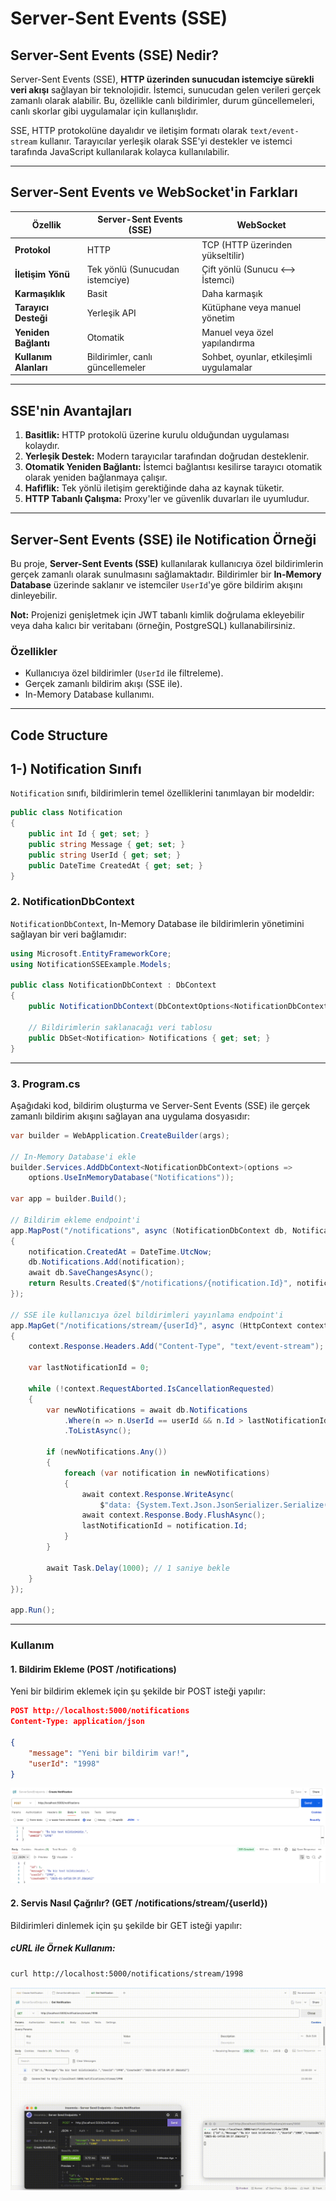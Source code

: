 # Server-Sent Events (SSE)

## **Server-Sent Events (SSE) Nedir?**
Server-Sent Events (SSE), **HTTP üzerinden sunucudan istemciye sürekli veri akışı** sağlayan bir teknolojidir. İstemci, sunucudan gelen verileri gerçek zamanlı olarak alabilir. Bu, özellikle canlı bildirimler, durum güncellemeleri, canlı skorlar gibi uygulamalar için kullanışlıdır.

SSE, HTTP protokolüne dayalıdır ve iletişim formatı olarak `text/event-stream` kullanır. Tarayıcılar yerleşik olarak SSE'yi destekler ve istemci tarafında JavaScript kullanılarak kolayca kullanılabilir.

---

## **Server-Sent Events ve WebSocket'in Farkları**
| Özellik                  | Server-Sent Events (SSE)           | WebSocket                       |
|--------------------------|------------------------------------|---------------------------------|
| **Protokol**             | HTTP                              | TCP (HTTP üzerinden yükseltilir) |
| **İletişim Yönü**        | Tek yönlü (Sunucudan istemciye)    | Çift yönlü (Sunucu <--> İstemci) |
| **Karmaşıklık**          | Basit                             | Daha karmaşık                   |
| **Tarayıcı Desteği**     | Yerleşik API                      | Kütüphane veya manuel yönetim   |
| **Yeniden Bağlantı**     | Otomatik                          | Manuel veya özel yapılandırma   |
| **Kullanım Alanları**    | Bildirimler, canlı güncellemeler   | Sohbet, oyunlar, etkileşimli uygulamalar |

---

## **SSE'nin Avantajları**
1. **Basitlik:** HTTP protokolü üzerine kurulu olduğundan uygulaması kolaydır.
2. **Yerleşik Destek:** Modern tarayıcılar tarafından doğrudan desteklenir.
3. **Otomatik Yeniden Bağlantı:** İstemci bağlantısı kesilirse tarayıcı otomatik olarak yeniden bağlanmaya çalışır.
4. **Hafiflik:** Tek yönlü iletişim gerektiğinde daha az kaynak tüketir.
5. **HTTP Tabanlı Çalışma:** Proxy'ler ve güvenlik duvarları ile uyumludur.

---

## **Server-Sent Events (SSE) ile Notification Örneği**
Bu proje, **Server-Sent Events (SSE)** kullanılarak kullanıcıya özel bildirimlerin gerçek zamanlı olarak sunulmasını sağlamaktadır. Bildirimler bir **In-Memory Database** üzerinde saklanır ve istemciler `UserId`'ye göre bildirim akışını dinleyebilir.

**Not:** Projenizi genişletmek için JWT tabanlı kimlik doğrulama ekleyebilir veya daha kalıcı bir veritabanı (örneğin, PostgreSQL) kullanabilirsiniz.

### **Özellikler**
- Kullanıcıya özel bildirimler (`UserId` ile filtreleme).
- Gerçek zamanlı bildirim akışı (SSE ile).
- In-Memory Database kullanımı.

---
## **Code Structure**

## 1-) Notification Sınıfı
`Notification` sınıfı, bildirimlerin temel özelliklerini tanımlayan bir modeldir:

```csharp
public class Notification
{
    public int Id { get; set; }
    public string Message { get; set; }
    public string UserId { get; set; }
    public DateTime CreatedAt { get; set; }
}
```

### **2. NotificationDbContext**
`NotificationDbContext`, In-Memory Database ile bildirimlerin yönetimini sağlayan bir veri bağlamıdır:

```csharp
using Microsoft.EntityFrameworkCore;
using NotificationSSEExample.Models;

public class NotificationDbContext : DbContext
{
    public NotificationDbContext(DbContextOptions<NotificationDbContext> options) : base(options) { }

    // Bildirimlerin saklanacağı veri tablosu
    public DbSet<Notification> Notifications { get; set; }
}
```

---

### **3. Program.cs**
Aşağıdaki kod, bildirim oluşturma ve Server-Sent Events (SSE) ile gerçek zamanlı bildirim akışını sağlayan ana uygulama dosyasıdır:


```csharp
var builder = WebApplication.CreateBuilder(args);

// In-Memory Database'i ekle
builder.Services.AddDbContext<NotificationDbContext>(options =>
    options.UseInMemoryDatabase("Notifications"));

var app = builder.Build();

// Bildirim ekleme endpoint'i
app.MapPost("/notifications", async (NotificationDbContext db, Notification notification) =>
{
    notification.CreatedAt = DateTime.UtcNow;
    db.Notifications.Add(notification);
    await db.SaveChangesAsync();
    return Results.Created($"/notifications/{notification.Id}", notification);
});

// SSE ile kullanıcıya özel bildirimleri yayınlama endpoint'i
app.MapGet("/notifications/stream/{userId}", async (HttpContext context, NotificationDbContext db, string userId) =>
{
    context.Response.Headers.Add("Content-Type", "text/event-stream");

    var lastNotificationId = 0;

    while (!context.RequestAborted.IsCancellationRequested)
    {
        var newNotifications = await db.Notifications
            .Where(n => n.UserId == userId && n.Id > lastNotificationId)
            .ToListAsync();

        if (newNotifications.Any())
        {
            foreach (var notification in newNotifications)
            {
                await context.Response.WriteAsync(
                    $"data: {System.Text.Json.JsonSerializer.Serialize(notification)}\n\n");
                await context.Response.Body.FlushAsync();
                lastNotificationId = notification.Id;
            }
        }

        await Task.Delay(1000); // 1 saniye bekle
    }
});

app.Run();
```

---

### **Kullanım**

#### **1. Bildirim Ekleme (POST /notifications)**
Yeni bir bildirim eklemek için şu şekilde bir POST isteği yapılır:

```json
POST http://localhost:5000/notifications
Content-Type: application/json

{
    "message": "Yeni bir bildirim var!",
    "userId": "1998"
}
```

![Post Request](./ServerSentEventsExample/documents/create-sse-postman-request.png)

#### **2. Servis Nasıl Çağrılır? (GET /notifications/stream/{userId})**
Bildirimleri dinlemek için şu şekilde bir GET isteği yapılır:

##### **cURL ile Örnek Kullanım:**
```bash
curl http://localhost:5000/notifications/stream/1998
```
![GET Request](./ServerSentEventsExample/documents/get-sse-request.gif)